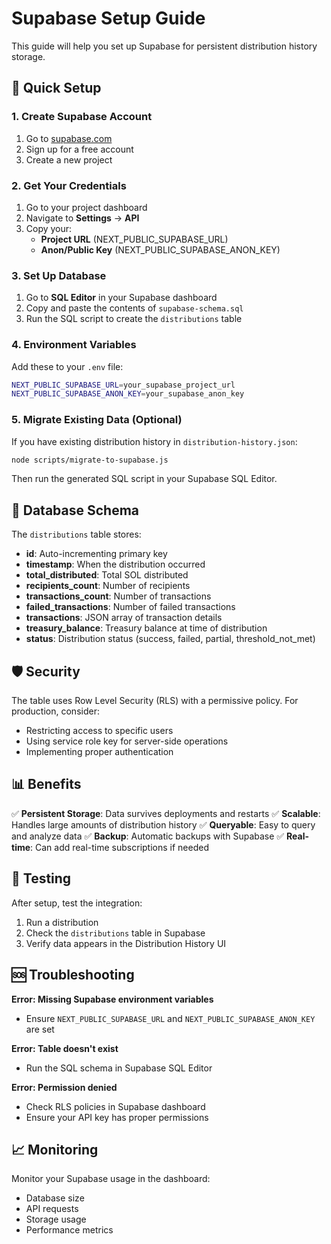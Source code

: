 # Supabase Setup Guide

This guide will help you set up Supabase for persistent distribution history storage.

## 🚀 Quick Setup

### 1. Create Supabase Account
1. Go to [supabase.com](https://supabase.com)
2. Sign up for a free account
3. Create a new project

### 2. Get Your Credentials
1. Go to your project dashboard
2. Navigate to **Settings** → **API**
3. Copy your:
   - **Project URL** (NEXT_PUBLIC_SUPABASE_URL)
   - **Anon/Public Key** (NEXT_PUBLIC_SUPABASE_ANON_KEY)

### 3. Set Up Database
1. Go to **SQL Editor** in your Supabase dashboard
2. Copy and paste the contents of `supabase-schema.sql`
3. Run the SQL script to create the `distributions` table

### 4. Environment Variables
Add these to your `.env` file:
```bash
NEXT_PUBLIC_SUPABASE_URL=your_supabase_project_url
NEXT_PUBLIC_SUPABASE_ANON_KEY=your_supabase_anon_key
```

### 5. Migrate Existing Data (Optional)
If you have existing distribution history in `distribution-history.json`:

```bash
node scripts/migrate-to-supabase.js
```

Then run the generated SQL script in your Supabase SQL Editor.

## 🔧 Database Schema

The `distributions` table stores:
- **id**: Auto-incrementing primary key
- **timestamp**: When the distribution occurred
- **total_distributed**: Total SOL distributed
- **recipients_count**: Number of recipients
- **transactions_count**: Number of transactions
- **failed_transactions**: Number of failed transactions
- **transactions**: JSON array of transaction details
- **treasury_balance**: Treasury balance at time of distribution
- **status**: Distribution status (success, failed, partial, threshold_not_met)

## 🛡️ Security

The table uses Row Level Security (RLS) with a permissive policy. For production, consider:
- Restricting access to specific users
- Using service role key for server-side operations
- Implementing proper authentication

## 📊 Benefits

✅ **Persistent Storage**: Data survives deployments and restarts
✅ **Scalable**: Handles large amounts of distribution history
✅ **Queryable**: Easy to query and analyze data
✅ **Backup**: Automatic backups with Supabase
✅ **Real-time**: Can add real-time subscriptions if needed

## 🧪 Testing

After setup, test the integration:
1. Run a distribution
2. Check the `distributions` table in Supabase
3. Verify data appears in the Distribution History UI

## 🆘 Troubleshooting

**Error: Missing Supabase environment variables**
- Ensure `NEXT_PUBLIC_SUPABASE_URL` and `NEXT_PUBLIC_SUPABASE_ANON_KEY` are set

**Error: Table doesn't exist**
- Run the SQL schema in Supabase SQL Editor

**Error: Permission denied**
- Check RLS policies in Supabase dashboard
- Ensure your API key has proper permissions

## 📈 Monitoring

Monitor your Supabase usage in the dashboard:
- Database size
- API requests
- Storage usage
- Performance metrics
